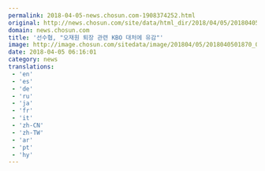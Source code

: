 ```yaml
---
permalink: 2018-04-05-news.chosun.com-1908374252.html
original: http://news.chosun.com/site/data/html_dir/2018/04/05/2018040501937.html
domain: news.chosun.com
title: '선수협, "오재원 퇴장 관련 KBO 대처에 유감"'
image: http://image.chosun.com/sitedata/image/201804/05/2018040501870_0.jpg
date: 2018-04-05 06:16:01
category: news
translations: 
 - 'en'
 - 'es'
 - 'de'
 - 'ru'
 - 'ja'
 - 'fr'
 - 'it'
 - 'zh-CN'
 - 'zh-TW'
 - 'ar'
 - 'pt'
 - 'hy'
---
```


